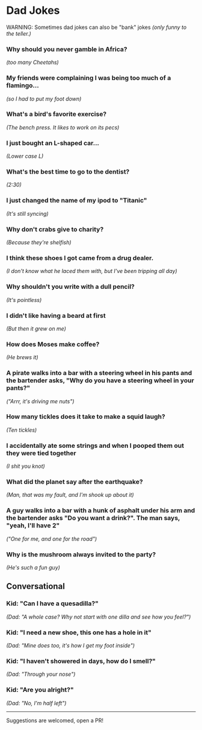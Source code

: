 # Dad Jokes

WARNING: Sometimes dad jokes can also be "bank" jokes _(only funny to the teller.)_

### Why should you never gamble in Africa?
_(too many Cheetahs)_

### My friends were complaining I was being too much of a flamingo...
_(so I had to put my foot down)_

### What's a bird's favorite exercise?
_(The bench press.  It likes to work on its pecs)_

### I just bought an L-shaped car...
_(Lower case L)_

### What's the best time to go to the dentist?
_(2:30)_

### I just changed the name of my ipod to "Titanic"
_(It's still syncing)_

### Why don't crabs give to charity?
_(Because they're shelfish)_

### I think these shoes I got came from a drug dealer.
_(I don't know what he laced them with, but I've been tripping all day)_

### Why shouldn't you write with a dull pencil?
_(It's pointless)_

### I didn't like having a beard at first
_(But then it grew on me)_

### How does Moses make coffee?
_(He brews it)_

### A pirate walks into a bar with a steering wheel in his pants and the bartender asks, "Why do you have a steering wheel in your pants?"
_("Arrr, it's driving me nuts")_

### How many tickles does it take to make a squid laugh?
_(Ten tickles)_

### I accidentally ate some strings and when I pooped them out they were tied together
_(I shit you knot)_

### What did the planet say after the earthquake?
_(Man, that was my fault, and I'm shook up about it)_

### A guy walks into a bar with a hunk of asphalt under his arm and the bartender asks "Do you want a drink?".  The man says, "yeah, I'll have 2"
_("One for me, and one for the road")_

### Why is the mushroom always invited to the party?
_(He's such a fun guy)_

## Conversational

### Kid: "Can I have a quesadilla?"
_(Dad: "A whole case? Why not start with one dilla and see how you feel?")_

### Kid: "I need a new shoe, this one has a hole in it"
_(Dad: "Mine does too, it's how I get my foot inside")_

### Kid: "I haven't showered in days, how do I smell?"
_(Dad: "Through your nose")_

### Kid: "Are you alright?"
_(Dad: "No, I'm half left")_

---

Suggestions are welcomed, open a PR!
